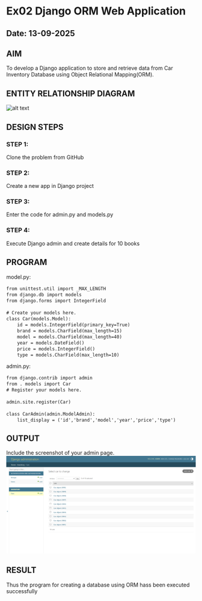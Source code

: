 # Ex02 Django ORM Web Application
## Date: 13-09-2025

## AIM
To develop a Django application to store and retrieve data from Car Inventory Database using Object Relational Mapping(ORM).

## ENTITY RELATIONSHIP DIAGRAM

![alt text](<Screenshot 2025-09-13 at 11.18.55_b5bb545d.jpg>)

## DESIGN STEPS

### STEP 1:
Clone the problem from GitHub

### STEP 2:
Create a new app in Django project

### STEP 3:
Enter the code for admin.py and models.py

### STEP 4:
Execute Django admin and create details for 10 books

## PROGRAM

model.py:
```
from unittest.util import _MAX_LENGTH
from django.db import models
from django.forms import IntegerField

# Create your models here.
class Car(models.Model):
    id = models.IntegerField(primary_key=True)
    brand = models.CharField(max_length=15)
    model = models.CharField(max_length=40)
    year = models.DateField()
    price = models.IntegerField()
    type = models.CharField(max_length=10)

```

admin.py:
```
from django.contrib import admin
from . models import Car
# Register your models here.

admin.site.register(Car)

class CarAdmin(admin.ModelAdmin):
    list_display = ('id','brand','model','year','price','type')
```


## OUTPUT

Include the screenshot of your admin page.
![alt text](<Screenshot 2025-09-14 214005.png>)


## RESULT
Thus the program for creating a database using ORM hass been executed successfully
